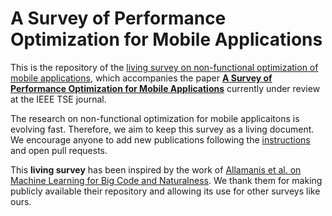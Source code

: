# A Survey of Performance Optimization for Mobile Applications

This is the repository of the [living survey on non-functional optimization of mobile applications](https://solar.cs.ucl.ac.uk/appoptimization.github.io/), which accompanies the paper [**A Survey of Performance Optimization for Mobile Applications**](https://solar.cs.ucl.ac.uk/os/appoptimization.html) currently under review at the IEEE TSE journal.

The research on non-functional optimization for mobile applicaitons is evolving fast. Therefore, we aim to keep this survey as a living document. We encourage anyone to add new publications following the [instructions](https://solar.cs.ucl.ac.uk/appoptimization.github.io/contribution.html) and open pull requests.

This **living survey** has been inspired by the work of [Allamanis et al. on Machine Learning for Big Code and Naturalness](https://ml4code.github.io/). We thank them for making publicly available their repository and allowing its use for other surveys like ours.
